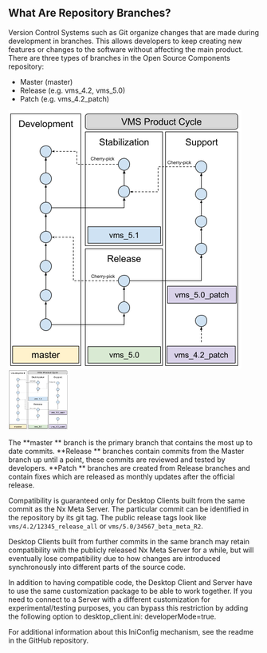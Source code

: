 ## What Are Repository Branches?

Version Control Systems such as Git organize changes that are made during development in branches. This allows developers to keep creating new features or changes to the software without affecting the main product. There are three types of branches in the Open Source Components repository:

* Master (master)
* Release (e.g. vms_4.2, vms_5.0)
* Patch (e.g. vms_4.2_patch)

![](./538-d06704e9-b1ca-4545-88e4-a4cf1c247a48.png)
<img src="./538-d06704e9-b1ca-4545-88e4-a4cf1c247a48.png"  width="120" height="120">

The **master ** branch is the primary branch that contains the most up to date commits. **Release ** branches contain commits from the Master branch up until a point, these commits are reviewed and tested by developers. **Patch ** branches are created from Release branches and contain fixes which are released as monthly updates after the official release.

Compatibility is guaranteed only for Desktop Clients built from the same commit as the Nx Meta Server. The particular commit can be identified in the repository by its git tag. The public release tags look like `vms/4.2/12345_release_all` or `vms/5.0/34567_beta_meta_R2`.

Desktop Clients built from further commits in the same branch may retain compatibility with the publicly released Nx Meta Server for a while, but will eventually lose compatibility due to how changes are introduced synchronously into different parts of the source code.

In addition to having compatible code, the Desktop Client and Server have to use the same customization package to be able to work together. If you need to connect to a Server with a different customization for experimental/testing purposes, you can bypass this restriction  by adding the following option to desktop_client.ini: developerMode=true.

For additional information about this IniConfig mechanism, see the readme in the GitHub repository.
